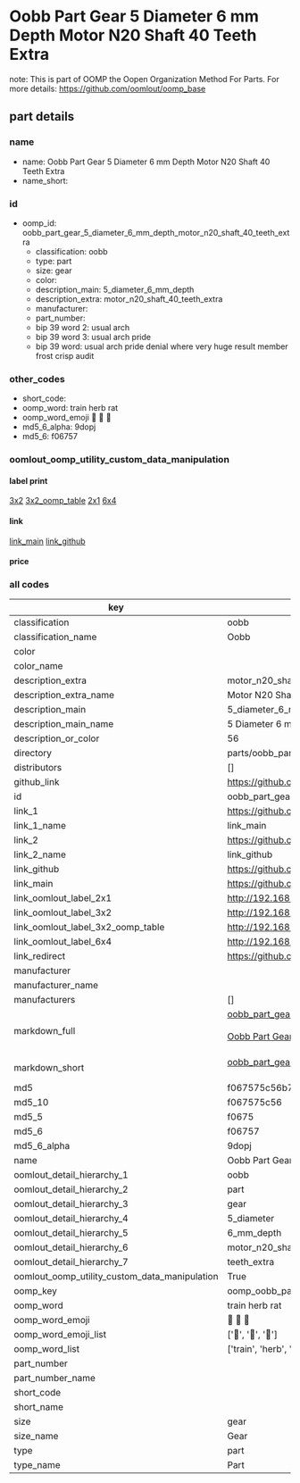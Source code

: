 # Oobb Part Gear 5 Diameter 6 mm Depth Motor N20 Shaft 40 Teeth Extra  

note: This is part of OOMP the Oopen Organization Method For Parts. For more details: https://github.com/oomlout/oomp_base

##  part details
  







### name
* name: Oobb Part Gear 5 Diameter 6 mm Depth Motor N20 Shaft 40 Teeth Extra
* name_short: 
### id
* oomp_id: oobb_part_gear_5_diameter_6_mm_depth_motor_n20_shaft_40_teeth_extra
  * classification: oobb
  * type: part
  * size: gear
  * color: 
  * description_main: 5_diameter_6_mm_depth
  * description_extra: motor_n20_shaft_40_teeth_extra
  * manufacturer: 
  * part_number: 
  * bip 39 word 2: usual arch
  * bip 39 word 3: usual arch pride
  * bip 39 word: usual arch pride denial where very huge result member frost crisp audit

### other_codes
* short_code: 
* oomp_word: train herb rat
* oomp_word_emoji :train: :herb: :rat:
* md5_6_alpha: 9dopj
* md5_6: f06757






### oomlout_oomp_utility_custom_data_manipulation
#### label print
[3x2](http://192.168.1.245:1112/?label=oomp%209dopj)
[3x2_oomp_table](http://192.168.1.108:1112/?label=oomp%209dopj)
[2x1](http://192.168.1.242:1112/?label=oomp%209dopj)
[6x4](http://192.168.1.55:1112/?label=oomp%209dopj)    

#### link

[link_main](https://github.com/oomlout/oomlout_oomp_version_1_messy/tree/main/parts/oobb_part_gear_5_diameter_6_mm_depth_motor_n20_shaft_40_teeth_extra) [link_github](https://github.com/oomlout/oomlout_oomp_version_1_messy/tree/main/parts/oobb_part_gear_5_diameter_6_mm_depth_motor_n20_shaft_40_teeth_extra)                             

#### price







### all codes 
| key | value |  
| --- | --- |  
| classification | oobb |  
| classification_name | Oobb |  
| color |  |  
| color_name |  |  
| description_extra | motor_n20_shaft_40_teeth_extra |  
| description_extra_name | Motor N20 Shaft 40 Teeth Extra |  
| description_main | 5_diameter_6_mm_depth |  
| description_main_name | 5 Diameter 6 mm Depth |  
| description_or_color | 56 |  
| directory | parts/oobb_part_gear_5_diameter_6_mm_depth_motor_n20_shaft_40_teeth_extra |  
| distributors | [] |  
| github_link | https://github.com/oomlout/oomlout_oomp_part_src/tree/main/parts/oobb_part_gear_5_diameter_6_mm_depth_motor_n20_shaft_40_teeth_extra |  
| id | oobb_part_gear_5_diameter_6_mm_depth_motor_n20_shaft_40_teeth_extra |  
| link_1 | https://github.com/oomlout/oomlout_oomp_version_1_messy/tree/main/parts/oobb_part_gear_5_diameter_6_mm_depth_motor_n20_shaft_40_teeth_extra |  
| link_1_name | link_main |  
| link_2 | https://github.com/oomlout/oomlout_oomp_version_1_messy/tree/main/parts/oobb_part_gear_5_diameter_6_mm_depth_motor_n20_shaft_40_teeth_extra |  
| link_2_name | link_github |  
| link_github | https://github.com/oomlout/oomlout_oomp_version_1_messy/tree/main/parts/oobb_part_gear_5_diameter_6_mm_depth_motor_n20_shaft_40_teeth_extra |  
| link_main | https://github.com/oomlout/oomlout_oomp_version_1_messy/tree/main/parts/oobb_part_gear_5_diameter_6_mm_depth_motor_n20_shaft_40_teeth_extra |  
| link_oomlout_label_2x1 | http://192.168.1.242:1112/?label=oomp%209dopj |  
| link_oomlout_label_3x2 | http://192.168.1.245:1112/?label=oomp%209dopj |  
| link_oomlout_label_3x2_oomp_table | http://192.168.1.108:1112/?label=oomp%209dopj |  
| link_oomlout_label_6x4 | http://192.168.1.55:1112/?label=oomp%209dopj |  
| link_redirect | https://github.com/oomlout/oomlout_oomp_version_1_messy/tree/main/parts/oobb_part_gear_5_diameter_6_mm_depth_motor_n20_shaft_40_teeth_extra |  
| manufacturer |  |  
| manufacturer_name |  |  
| manufacturers | [] |  
| markdown_full | [oobb_part_gear_5_diameter_6_mm_depth_motor_n20_shaft_40_teeth_extra](none)<br>[](none)<br>[Oobb Part Gear 5 Diameter 6 Mm Depth Motor N20 Shaft 40 Teeth Extra](none)<br><br> |  
| markdown_short | [oobb_part_gear_5_diameter_6_mm_depth_motor_n20_shaft_40_teeth_extra](none)<br><br> |  
| md5 | f067575c56b7cdd7cbfd23a75502c781 |  
| md5_10 | f067575c56 |  
| md5_5 | f0675 |  
| md5_6 | f06757 |  
| md5_6_alpha | 9dopj |  
| name | Oobb Part Gear 5 Diameter 6 mm Depth Motor N20 Shaft 40 Teeth Extra |  
| oomlout_detail_hierarchy_1 | oobb |  
| oomlout_detail_hierarchy_2 | part |  
| oomlout_detail_hierarchy_3 | gear |  
| oomlout_detail_hierarchy_4 | 5_diameter |  
| oomlout_detail_hierarchy_5 | 6_mm_depth |  
| oomlout_detail_hierarchy_6 | motor_n20_shaft_40 |  
| oomlout_detail_hierarchy_7 | teeth_extra |  
| oomlout_oomp_utility_custom_data_manipulation | True |  
| oomp_key | oomp_oobb_part_gear_5_diameter_6_mm_depth_motor_n20_shaft_40_teeth_extra |  
| oomp_word | train herb rat |  
| oomp_word_emoji | :train: :herb: :rat: |  
| oomp_word_emoji_list | [':train:', ':herb:', ':rat:'] |  
| oomp_word_list | ['train', 'herb', 'rat'] |  
| part_number |  |  
| part_number_name |  |  
| short_code |  |  
| short_name |  |  
| size | gear |  
| size_name | Gear |  
| type | part |  
| type_name | Part |  
